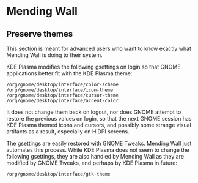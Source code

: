 # Mending Wall

## Preserve themes

This section is meant for advanced users who want to know exactly what Mending Wall is doing to their system.

KDE Plasma modifies the following gsettings on login so that GNOME applications better fit with the KDE Plasma theme: 

```
/org/gnome/desktop/interface/color-scheme
/org/gnome/desktop/interface/icon-theme
/org/gnome/desktop/interface/cursor-theme
/org/gnome/desktop/interface/accent-color
```

It does not change them back on logout, nor does GNOME attempt to restore the previous values on login, so that the next GNOME session has KDE Plasma themed icons and cursors, and possibly some strange visual artifacts as a result, especially on HiDPI screens.

The gsettings are easily restored with GNOME Tweaks. Mending Wall just automates this process. While KDE Plasma does not seem to change the following gsettings, they are also handled by Mending Wall as they are modified by GNOME Tweaks, and perhaps by KDE Plasma in future:

```
/org/gnome/desktop/interface/gtk-theme
```

